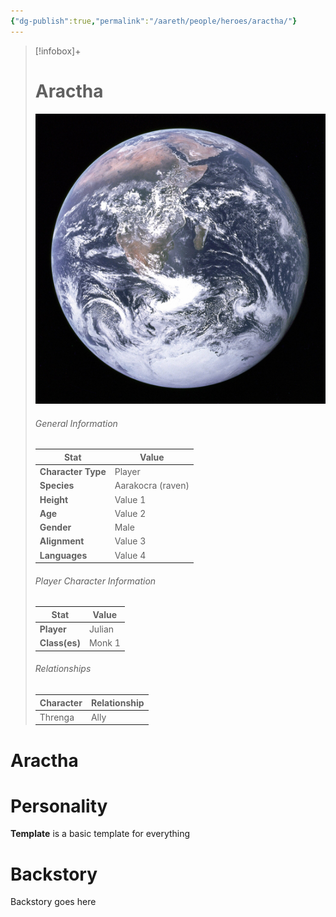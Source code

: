 ```yaml
---
{"dg-publish":true,"permalink":"/aareth/people/heroes/aractha/"}
---
```


> [!infobox]+
> # Aractha
> ![earth.jpg|250](/img/user/media/earth.jpg)
> ###### General Information
> | Stat | Value |
> | ---- | ---- |
> | **Character Type** | Player |
> | **Species** | Aarakocra (raven) |
> | **Height** | Value 1 |
> | **Age** | Value 2 |
> | **Gender** | Male |
> | **Alignment** | Value 3 |
> | **Languages** | Value 4 |
> ###### Player Character Information
> | Stat | Value |
> | ---- | ---- |
> | **Player** | Julian |
> | **Class(es)** | Monk 1 |
> ###### Relationships
> | Character | Relationship |
> | ---- | ---- |
> | Threnga | Ally |
# Aractha

# Personality
**Template** is a basic template for everything

# Backstory
Backstory goes here